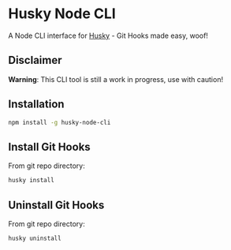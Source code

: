 # Husky Node CLI

A Node CLI interface for [Husky](https://github.com/typicode/husky) - Git Hooks made easy, woof!

## Disclaimer

**Warning**: This CLI tool is still a work in progress, use with caution!

## Installation

```bash
npm install -g husky-node-cli
```

## Install Git Hooks

From git repo directory:

```bash
husky install
```

## Uninstall Git Hooks

From git repo directory:

```bash
husky uninstall
```
